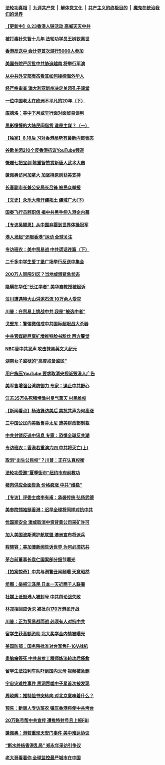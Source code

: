####  [法轮功真相](../../../../basic/blob/master/README.md?t=08231626) &nbsp;|&nbsp; [九评共产党](../../../../9ping.md/blob/master/README.md?t=08231626) &nbsp;|&nbsp; [解体党文化](../../../../jtdwh.md/blob/master/README.md?t=08231626)  &nbsp;|&nbsp; [共产主义的终极目的](../../../../gczydzjmd.md/blob/master/README.md?t=08231626) &nbsp;|&nbsp; [魔鬼在统治我们的世界](../../../../mgztzwmdsj.md/blob/master/README.md?t=08231626) 

#### [【更新中】8.23香港人链活动 高喊天灭中共](../pages/nf4514/n11472887.md?t=08231626) 

#### [被打毒针失智十几年 法轮功学员王树钦离世](../pages/nf4514/n11472554.md?t=08231626) 

#### [香港反送中 会计界首次游行5000人参加](../pages/nf4514/n11472190.md?t=08231626) 

#### [美国务院严厉批中共胁迫越南 将举行军演](../pages/nf4514/n11472728.md?t=08231626) 

#### [从中共外交部表态看其如何操控海外华人](../pages/nf4514/n11471700.md?t=08231626) 

#### [经严格审查 澳大利亚新州决定关闭孔子课堂](../pages/nf4514/n11471792.md?t=08231626) 

#### [一位中国老太在欧洲不平凡的20年（下）](../pages/nf4514/n11436959.md?t=08231626) 

#### [库德洛：美中下月或举行面对面贸易谈判](../pages/nf4514/n11471638.md?t=08231626) 

#### [黑影憧憧的大陆民间借贷 谁是主谋？（一）](../pages/nf4514/n11471127.md?t=08231626) 

#### [【独家】8.18后 习对香港局势有最新内部表态](../pages/nf4514/n11471684.md?t=08231626) 

#### [谷歌关闭210个反香港抗议YouTube频道](../pages/nf4514/n11471529.md?t=08231626) 

#### [慨赠七把宝剑 陈重智赞赏新唐人武术大赛](../pages/nf4514/n11470438.md?t=08231626) 

#### [蓬佩奥访问加拿大 加坚持原则获美支持](../pages/nf4514/n11471451.md?t=08231626) 

#### [长春副市长兼公安局长吕锋 被民众举报](../pages/nf4514/n11470899.md?t=08231626) 

#### [【文史】永乐大帝开疆拓土 疆域广大(下)](../pages/nf4514/n7966274.md?t=08231626) 

#### [国泰飞行员辞职信 揭中共黑手伸入港企内幕](../pages/nf4514/n11471121.md?t=08231626) 

#### [【专访吴颖思】从中国弃婴到世界体操冠军](../pages/nf4514/n11470614.md?t=08231626) 

#### [港人发起“还眼香港”运动 全球关注](../pages/nf4514/n11470822.md?t=08231626) 

#### [专访班农：美中贸易战 中共谎话连篇（下）](../pages/nf4514/n11468684.md?t=08231626) 

#### [二千多中学生爱丁堡广场举行反送中集会](../pages/nf4514/n11470848.md?t=08231626) 

#### [200万人同闯51区？当地或颁紧急状态](../pages/nf4514/n11470553.md?t=08231626) 

#### [隐瞒在华任“长江学者” 美华裔教授被起诉](../pages/nf4514/n11469257.md?t=08231626) 

#### [汶川遭遇特大山洪泥石流 10万余人受灾](../pages/nf4514/n11469160.md?t=08231626) 

#### [川普：在贸易上挑战中共 我是“被选中者”](../pages/nf4514/n11468807.md?t=08231626) 

#### [戈壁东：警惕微信成中共国际超限战大杀器](../pages/nf4514/n11468937.md?t=08231626) 

#### [中共官媒耗巨资扩增推特脸书粉丝 西方警觉](../pages/nf4514/n11469366.md?t=08231626) 

#### [NBC替中共发声 攻击抹黑英文大纪元](../pages/nf4514/n11469234.md?t=08231626) 

#### [湖南女子监狱的“高度戒备监区”](../pages/nf4514/n11468696.md?t=08231626) 

#### [用户施压YouTube 要求取消央视诋毁港人广告](../pages/nf4514/n11469016.md?t=08231626) 

#### [美军售增强台湾防御力 专家：遏止中共野心](../pages/nf4514/n11467975.md?t=08231626) 

#### [江苏35万头死猪埋渔村臭气熏天 村民维权](../pages/nf4514/n11469005.md?t=08231626) 

#### [【新闻看点】杨洁篪访美后 美抗共声为何高涨](../pages/nf4514/n11468736.md?t=08231626) 

#### [三中国公民向美贩售芬太尼 遭美财政部制裁](../pages/nf4514/n11468719.md?t=08231626) 

#### [中共封锁反送中讯息 专家：恐惧全球反共潮](../pages/nf4514/n11467614.md?t=08231626) 

#### [专访班农：香港若重演六四 中共将灭亡(上)](../pages/nf4514/n11468429.md?t=08231626) 

#### [取消“出生公民权”？川普：正在认真权衡](../pages/nf4514/n11468697.md?t=08231626) 

#### [法轮功受邀“夏季街市”纽约市府前教功](../pages/nf4514/n11467159.md?t=08231626) 

#### [猪肉供应全面告急 价格疯涨 中共“维稳”](../pages/nf4514/n11468536.md?t=08231626) 

#### [【专访】评委主席李有甫：承袭传统 弘扬武德](../pages/nf4514/n11467289.md?t=08231626) 

#### [美参院领袖挺香港：迟早全球将同样对抗中共](../pages/nf4514/n11467808.md?t=08231626) 

#### [忧国家安全 澳或取消中资背景公司采矿许可](../pages/nf4514/n11467948.md?t=08231626) 

#### [加入美国波斯湾护航联盟 澳洲宣布将派兵](../pages/nf4514/n11467626.md?t=08231626) 

#### [程晓容：美加澳新闻告诉世界 为何必须抗共](../pages/nf4514/n11467632.md?t=08231626) 

#### [茅台前董事长袁仁国案部分细节曝光](../pages/nf4514/n11467399.md?t=08231626) 

#### [【拍案惊奇】中共与港警丑闻频曝 天意昭然](../pages/nf4514/n11467048.md?t=08231626) 

#### [组图：举报江泽民 日本一天近两千人联署](../pages/nf4514/n11467146.md?t=08231626) 

#### [社媒上诋毁港人被封号 中共舆论战失败](../pages/nf4514/n11466741.md?t=08231626) 

#### [林郑拒回应诉求 被批向170万港民开战](../pages/nf4514/n11466869.md?t=08231626) 

#### [川普：正为贸易战而战 必须有人对抗中共](../pages/nf4514/n11466910.md?t=08231626) 

#### [留学生获高额资助 北大奖学金内情被曝光](../pages/nf4514/n11466590.md?t=08231626) 

#### [美国防部：国务院批准对台军售F-16V战机](../pages/nf4514/n11466709.md?t=08231626) 

#### [患脑瘤等死 中共总参工程师炼法轮功后痊愈](../pages/nf4514/n11466682.md?t=08231626) 

#### [留学生法拉利车队吓到国内父母 视频被急删](../pages/nf4514/n11466549.md?t=08231626) 

#### [宇宙灾难性事件 黑洞吞噬中子星首次被发现](../pages/nf4514/n11466510.md?t=08231626) 

#### [周晓辉：推特脸书突转向 对北京意味着什么？](../pages/nf4514/n11466367.md?t=08231626) 

#### [预告：新唐人专访班农 镇压香港将使中共垮台](../pages/nf4514/n11466379.md?t=08231626) 

#### [20万账号帮中共宣传 遭推特封号且上报FBI](../pages/nf4514/n11466358.md?t=08231626) 

#### [蓬佩奥：港若重现天安门事件 美中难达协议](../pages/nf4514/n11466069.md?t=08231626) 

#### [“断水终结香港乱局” 郑永年采访引争议](../pages/nf4514/n11466110.md?t=08231626) 

#### [老大哥看着你 全球监控最严城市在中国](../pages/nf4514/n11466092.md?t=08231626) 

